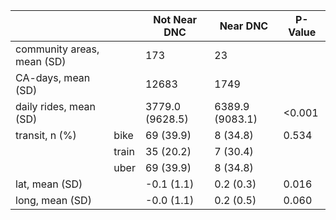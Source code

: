 |                            |       | Not Near DNC    | Near DNC        | P-Value   |
|----------------------------|-------|-----------------|-----------------|-----------|
| community areas, mean (SD) |       | 173             | 23              |           |
| CA-days, mean (SD)         |       | 12683           | 1749            |           |
| daily rides, mean (SD)     |       | 3779.0 (9628.5) | 6389.9 (9083.1) | <0.001    |
| transit, n (%)             | bike  | 69 (39.9)       | 8 (34.8)        | 0.534     |
|                            | train | 35 (20.2)       | 7 (30.4)        |           |
|                            | uber  | 69 (39.9)       | 8 (34.8)        |           |
| lat, mean (SD)             |       | -0.1 (1.1)      | 0.2 (0.3)       | 0.016     |
| long, mean (SD)            |       | -0.0 (1.1)      | 0.2 (0.5)       | 0.060     |